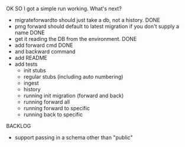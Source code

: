 OK SO I got a simple run working.  What's next?
- migrateforwardto should just take a db, not a history. DONE
- pmg forward should default to latest migration if you don't supply a name DONE
- get it reading the DB from the environment. DONE
- add forward cmd DONE
- and backward command
- add README
- add tests
  - init stubs
  - regular stubs (including auto numbering)
  - ingest
  - history
  - running init migration (forward and back)
  - running forward all
  - running forward to specific
  - running back to specific

BACKLOG
- support passing in a schema other than "public"

